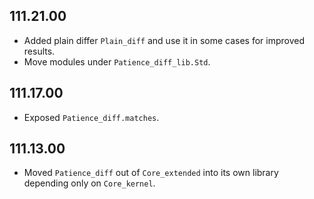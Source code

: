 ## 111.21.00

- Added plain differ `Plain_diff` and use it in some cases for
  improved results.
- Move modules under `Patience_diff_lib.Std`.

## 111.17.00

- Exposed `Patience_diff.matches`.

## 111.13.00

- Moved `Patience_diff` out of `Core_extended` into its own library
  depending only on `Core_kernel`.


